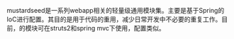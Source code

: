 mustardseed是一系列webapp相关的轻量级通用模块集。主要是基于Spring的IoC进行配置。其目的是用于代码的重用，减少日常开发中不必要的重复工作。目前，的模块可在struts2和spring mvc下使用，配置类似。

